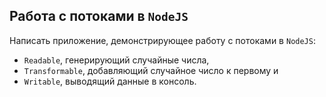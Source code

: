 ## Работа с потоками в `NodeJS`
Написать приложение, демонстрирующее работу с потоками в `NodeJS`: 
- `Readable`, генерирующий случайные числа, 
- `Transformable`, добавляющий случайное число к первому и 
- `Writable`, выводящий данные в консоль.